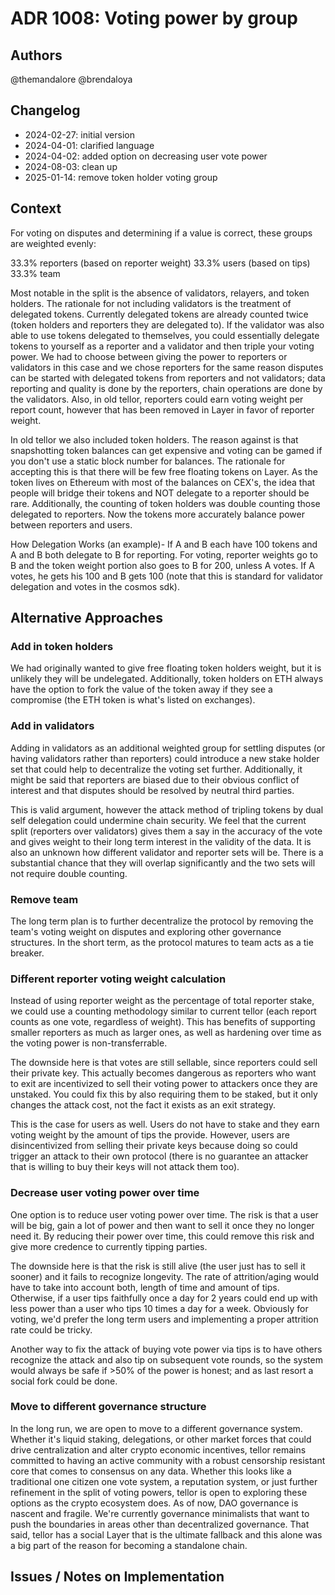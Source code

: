 # ADR 1008: Voting power by group

## Authors

@themandalore
@brendaloya

## Changelog

- 2024-02-27: initial version
- 2024-04-01: clarified language
- 2024-04-02: added option on decreasing user vote power
- 2024-08-03: clean up
- 2025-01-14: remove token holder voting group

## Context

For voting on disputes and determining if a value is correct, these groups are weighted evenly:

33.3% reporters (based on reporter weight)
33.3% users (based on tips)
33.3% team

Most notable in the split is the absence of validators, relayers, and token holders.  The rationale for not including validators is the treatment of delegated tokens.  Currently delegated tokens are already counted twice (token holders and reporters they are delegated to).  If the validator was also able to use tokens delegated to themselves, you could essentially delegate tokens to yourself as a reporter and a validator and then triple your voting power.  We had to choose between giving the power to reporters or validators in this case and we chose reporters for the same reason disputes can be started with delegated tokens from reporters and not validators; data reporting and quality is done by the reporters, chain operations are done by the validators. Also, in old tellor, reporters could earn voting weight per report count, however that has been removed in Layer in favor of reporter weight.

In old tellor we also included token holders.  The reason against is that snapshotting token balances can get expensive and voting can be gamed if you don't use a static block number for balances.  The rationale for accepting this is that there will be few free floating tokens on Layer.  As the token lives on Ethereum with most of the balances on CEX's, the idea that people will bridge their tokens and NOT delegate to a reporter should be rare.  Additionally, the counting of token holders was double counting those delegated to reporters.  Now the tokens more accurately balance power between reporters and users. 

How Delegation Works (an example)- If A and B each have 100 tokens and A and B both delegate to B for reporting.  For voting, reporter weights go to B and the token weight portion also goes to B for 200, unless A votes.  If A votes, he gets his 100 and B gets 100 (note that this is standard for validator delegation and votes in the cosmos sdk).

## Alternative Approaches

### Add in token holders

We had originally wanted to give free floating token holders weight, but it is unlikely they will be undelegated.  Additionally, token holders on ETH always have the option to fork the value of the token away if they see a compromise (the ETH token is what's listed on exchanges). 

### Add in validators

Adding in validators as an additional weighted group for settling disputes (or having validators rather than reporters) could introduce a new stake holder set that could help to decentralize the voting set further.  Additionally, it might be said that reporters are biased due to their obvious conflict of interest and that disputes should be resolved by neutral third parties.  

This is valid argument, however the attack method of tripling tokens by dual self delegation could undermine chain security.  We feel that the current split (reporters over validators) gives them a say in the accuracy of the vote and gives weight to their long term interest in the validity of the data.  It is also an unknown how different validator and reporter sets will be.  There is a substantial chance that they will overlap significantly and the two sets will not require double counting. 

### Remove team

The long term plan is to further decentralize the protocol by removing the team's voting weight on disputes and exploring other governance structures. In the short term, as the protocol matures to team acts as a tie breaker.

### Different reporter voting weight calculation 

Instead of using reporter weight as the percentage of total reporter stake, we could use a counting methodology similar to current tellor (each report counts as one vote, regardless of weight).  This has benefits of supporting smaller reporters as much as larger ones, as well as hardening over time as the voting power is non-transferrable.  

The downside here is that votes are still sellable, since reporters could sell their private key.  This actually becomes dangerous as reporters who want to exit are incentivized to sell their voting power to attackers once they are unstaked.  You could fix this by also requiring them to be staked, but it only changes the attack cost, not the fact it exists as an exit strategy.  

This is the case for users as well. Users do not have to stake and they earn voting weight by the amount of tips the provide. However, users are disincentivized from selling their private keys because doing so could trigger an attack to their own protocol (there is no guarantee an attacker that is willing to buy their keys will not attack them too). 

### Decrease user voting power over time

One option is to reduce user voting power over time.  The risk is that a user will be big, gain a lot of power and then want to sell it once they no longer need it.  By reducing their power over time, this could remove this risk and give more credence to currently tipping parties.  

The downside here is that the risk is still alive (the user just has to sell it sooner) and it fails to recognize longevity. The rate of attrition/aging would have to take into account both, length of time and amount of tips. Otherwise, if a user tips faithfully once a day for 2 years could end up with less power than a user who tips 10 times a day for a week. Obviously for voting, we'd prefer the long term users and implementing a proper attrition rate could be tricky. 

Another way to fix the attack of buying vote power via tips is to have others recognize the attack and also tip on subsequent vote rounds, so the system would always be safe if >50% of the power is honest; and as last resort a social fork could be done. 

### Move to different governance structure

In the long run, we are open to move to a different governance system.  Whether it's liquid staking, delegations, or other market forces that could drive centralization and alter crypto economic incentives, tellor remains committed to having an active community with a robust censorship resistant core that comes to consensus on any data.  Whether this looks like a traditional one citizen one vote system, a reputation system, or just further refinement in the split of voting powers, tellor is open to exploring these options as the crypto ecosystem does.  As of now, DAO governance is nascent and fragile.  We're currently governance minimalists that want to push the boundaries in areas other than decentralized governance.  That said, tellor has a social Layer that is the ultimate fallback and this alone was a big part of the reason for becoming a standalone chain.  

## Issues / Notes on Implementation


